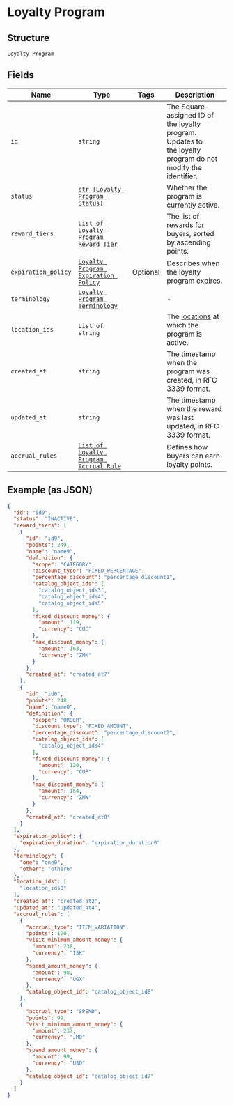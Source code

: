 
# Loyalty Program

## Structure

`Loyalty Program`

## Fields

| Name | Type | Tags | Description |
|  --- | --- | --- | --- |
| `id` | `string` |  | The Square-assigned ID of the loyalty program. Updates to<br>the loyalty program do not modify the identifier. |
| `status` | [`str (Loyalty Program Status)`](/doc/models/loyalty-program-status.md) |  | Whether the program is currently active. |
| `reward_tiers` | [`List of Loyalty Program Reward Tier`](/doc/models/loyalty-program-reward-tier.md) |  | The list of rewards for buyers, sorted by ascending points. |
| `expiration_policy` | [`Loyalty Program Expiration Policy`](/doc/models/loyalty-program-expiration-policy.md) | Optional | Describes when the loyalty program expires. |
| `terminology` | [`Loyalty Program Terminology`](/doc/models/loyalty-program-terminology.md) |  | - |
| `location_ids` | `List of string` |  | The [locations](#type-Location) at which the program is active. |
| `created_at` | `string` |  | The timestamp when the program was created, in RFC 3339 format. |
| `updated_at` | `string` |  | The timestamp when the reward was last updated, in RFC 3339 format. |
| `accrual_rules` | [`List of Loyalty Program Accrual Rule`](/doc/models/loyalty-program-accrual-rule.md) |  | Defines how buyers can earn loyalty points. |

## Example (as JSON)

```json
{
  "id": "id0",
  "status": "INACTIVE",
  "reward_tiers": [
    {
      "id": "id9",
      "points": 249,
      "name": "name9",
      "definition": {
        "scope": "CATEGORY",
        "discount_type": "FIXED_PERCENTAGE",
        "percentage_discount": "percentage_discount1",
        "catalog_object_ids": [
          "catalog_object_ids3",
          "catalog_object_ids4",
          "catalog_object_ids5"
        ],
        "fixed_discount_money": {
          "amount": 119,
          "currency": "CUC"
        },
        "max_discount_money": {
          "amount": 163,
          "currency": "ZMK"
        }
      },
      "created_at": "created_at7"
    },
    {
      "id": "id0",
      "points": 248,
      "name": "name0",
      "definition": {
        "scope": "ORDER",
        "discount_type": "FIXED_AMOUNT",
        "percentage_discount": "percentage_discount2",
        "catalog_object_ids": [
          "catalog_object_ids4"
        ],
        "fixed_discount_money": {
          "amount": 120,
          "currency": "CUP"
        },
        "max_discount_money": {
          "amount": 164,
          "currency": "ZMW"
        }
      },
      "created_at": "created_at8"
    }
  ],
  "expiration_policy": {
    "expiration_duration": "expiration_duration0"
  },
  "terminology": {
    "one": "one0",
    "other": "other6"
  },
  "location_ids": [
    "location_ids0"
  ],
  "created_at": "created_at2",
  "updated_at": "updated_at4",
  "accrual_rules": [
    {
      "accrual_type": "ITEM_VARIATION",
      "points": 100,
      "visit_minimum_amount_money": {
        "amount": 238,
        "currency": "ISK"
      },
      "spend_amount_money": {
        "amount": 98,
        "currency": "UGX"
      },
      "catalog_object_id": "catalog_object_id8"
    },
    {
      "accrual_type": "SPEND",
      "points": 99,
      "visit_minimum_amount_money": {
        "amount": 237,
        "currency": "JMD"
      },
      "spend_amount_money": {
        "amount": 99,
        "currency": "USD"
      },
      "catalog_object_id": "catalog_object_id7"
    }
  ]
}
```

